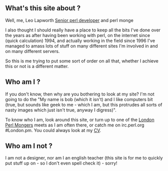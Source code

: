 

## What's this site about ?
	
Well, me, Leo Lapworth <a href="/cv/">Senior perl developer</a> and perl monge
	
I also thought I should really have a place to keep all the bits I've done over the years as after having been working with perl, on the internet since (quick calculation) 1994, and actually working in the field since 1996 I've managed to amass lots of stuff on many different sites I'm involved in and on many different servers.

So this is me trying to put some sort of order on all that, whether I achieve this or not is a different matter.

## Who am I ?
	
If you don't know, then why are you bothering to look at my site? I'm not going to do the "My name is bob (which it isn't) and I like computers bit (true, but sounds like geek to me - which I am, but this protrudes all sorts of nasty images which just isn't true, anyway I digress)".
		
To know who I am, look around this site, or turn up to one of the <a href="http://london.pm.org/"><span class="link">London Perl Mongers</span></a> meets as I am often there, or catch me on irc.perl.org #London.pm. You could always look at my <a href="/cv/">CV</a>.

## Who am I not ?
	
I am not a designer, nor am I an english teacher (this site is for me to quickly put stuff up on - so I don't even spell check it) - sorry!
